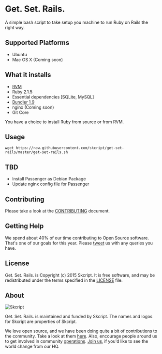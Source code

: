 # Get. Set. Rails.

A simple bash script to take setup you machine to run Ruby on Rails the right way.

## Supported Platforms

- Ubuntu
- Mac OS X (Coming soon)

## What it installs

- [RVM](https://rvm.io/rvm/install)
- Ruby 2.1.5
- Essential dependencies [SQLite, MySQL]
- [Bundler 1.9](http://bundler.io)
- nginx (Coming soon)
- Git Core

You have a choice to install Ruby from source or from RVM.

## Usage

`wget https://raw.githubusercontent.com/skcript/get-set-rails/master/get-set-rails.sh`

## TBD

- Install Passenger as Debian Package
- Update nginx config file for Passenger

Contributing
------------

Please take a look at the [CONTRIBUTING] document.

[CONTRIBUTING]: CONTRIBUTING.md

Getting Help
------------

We spend about 40% of our time contributing to Open Source software. That's one of our goals for this year. Please [tweet](https://twitter.com/skcripthq) us with any queries you have. 

License
-------

Get. Set. Rails. is Copyright (c) 2015 Skcript. It is free software, and may be
redistributed under the terms specified in the [LICENSE] file.

[LICENSE]: /LICENSE


About
-----

![Skcript](http://www.skcript.com/static/skcript_norm.png)

Get. Set. Rails. is maintained and funded by Skcript. The names and logos for
Skcript are properties of Skcript.

We love open source, and we have been doing quite a bit of contributions to the community. Take a look at them [here][skcriptoss]. Also, encourage people around us to get involved in community [operations][community]. [Join us][hiring], if you'd like to see the world change from our HQ.

[skcriptoss]: http://skcript.github.io/
[community]: http://www.skcript.com/community?utm_source=github
[hiring]: http://www.skcript.com/careers?utm_source=github
